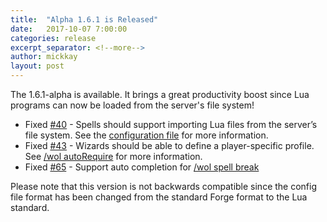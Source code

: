 ```yaml
---
title:  "Alpha 1.6.1 is Released"
date:   2017-10-07 7:00:00
categories: release
excerpt_separator: <!--more-->
author: mickkay
layout: post
---
```

The 1.6.1-alpha is available. It brings a great productivity boost since Lua programs can now be loaded from the server's file system!
<!--more-->

* Fixed [#40](https://github.com/wizards-of-lua/wizards-of-lua/issues/40) - Spells should support importing Lua files from the server’s file system. See the [configuration file](/configuration-file) for more information.
* Fixed [#43](https://github.com/wizards-of-lua/wizards-of-lua/issues/43) - Wizards should be able to define a player-specific profile. See [/wol autoRequire](/wol-command.html#Automatic-Requirements) for more information.
* Fixed [#65](https://github.com/wizards-of-lua/wizards-of-lua/issues/65) - Support auto completion for [/wol spell break](/wol-command)

Please note that this version is not backwards compatible since the config file format has been changed from the standard Forge format to the Lua standard.
